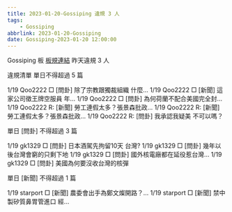 ```yaml
---
title: 2023-01-20-Gossiping 違規 3 人
tags:
    - Gossiping
abbrlink: 2023-01-20-Gossiping
date: Gossiping-2023-01-20 12:00:00
---
```

Gossiping 板 [板規連結](https://www.ptt.cc/bbs/Gossiping/M.1637425085.A.07D.html)
昨天違規 3 人
<!-- more -->

違規清單
單日不得超過 5 篇

1/19 Qoo2222 □ [問卦] 除了宗教跟獨裁組織 什麼…
1/19 Qoo2222 □ [新聞] 這家公司徵王牌空服員 年…
1/19 Qoo2222 □ [問卦] 為何荷蘭不配合美國完全封…
1/19 Qoo2222 R: [新聞] 勞工連假太多？張景森批政…
1/19 Qoo2222 R: [新聞] 勞工連假太多？張景森批政…
1/19 Qoo2222 R: [問卦] 我承認我疑美  不可以嗎？

單日 [問卦] 不得超過 3 篇

1/19 gk1329 □ [問卦] 日本酒駕先拘留10天 台灣?
1/19 gk1329 □ [問卦] 幾年以後台灣會窮的只剩下地
1/19 gk1329 □ [問卦] 國外核電廠都在延役惹台灣…
1/19 gk1329 □ [問卦] 美國為何要沒收台灣的核彈

單日 [新聞] 不得超過 1 篇

1/19 starport □ [新聞] 農委會出手為鄭文燦開路？…
1/19 starport □ [新聞] 禁中製矽質鼻胃管進口 經…
